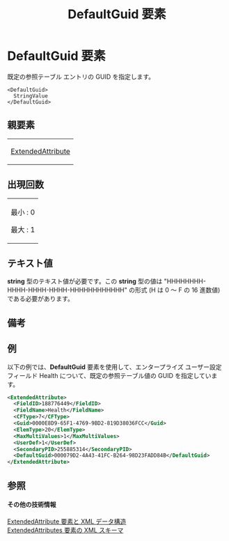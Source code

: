 ﻿---
title: DefaultGuid 要素
TOCTitle: DefaultGuid 要素
ms:assetid: 22c2fd78-5409-4ce5-9e81-c62bd6403757
ms:mtpsurl: https://msdn.microsoft.com/ja-jp/library/Bb968436(v=office.12)
ms:contentKeyID: 16733251
ms.date: 06/30/2008
mtps_version: v=office.12
dev_langs:
- xml
ms.translationtype: HT
---

# DefaultGuid 要素

既定の参照テーブル エントリの GUID を指定します。

    <DefaultGuid>
      StringValue
    </DefaultGuid>

## 親要素

<table>
<colgroup>
<col style="width: 100%" />
</colgroup>
<tbody>
<tr class="odd">
<td><p><a href="extendedattribute-element.md">ExtendedAttribute</a></p></td>
</tr>
</tbody>
</table>


## 出現回数


<table>
<colgroup>
<col style="width: 100%" />
</colgroup>
<tbody>
<tr class="odd">
<td><p>最小 : 0</p>
<p>最大 : 1</p></td>
</tr>
</tbody>
</table>


## テキスト値

**string** 型のテキスト値が必要です。この **string** 型の値は "HHHHHHHH-HHHH-HHHH-HHHH-HHHHHHHHHHHH" の形式 (H は 0 ～ F の 16 進数値) である必要があります。

## 備考

## 例

以下の例では、**DefaultGuid** 要素を使用して、エンタープライズ ユーザー設定フィールド Health について、既定の参照テーブル値の GUID を指定しています。

``` xml
<ExtendedAttribute>
  <FieldID>188776449</FieldID>
  <FieldName>Health</FieldName>
  <CFType>7</CFType>
  <Guid>0000E8D9-65F1-4769-9BD2-819D38036FCC</Guid>
  <ElemType>20</ElemType>
  <MaxMultiValues>1</MaxMultiValues>
  <UserDef>1</UserDef>
  <SecondaryPID>255885314</SecondaryPID>
  <DefaultGuid>000079D2-4A43-41FC-B264-98D23FADD84B</DefaultGuid>
</ExtendedAttribute>
```

## 参照

#### その他の技術情報

[ExtendedAttribute 要素と XML データ構造](extendedattribute-elements-and-xml-structure.md)  
[ExtendedAttributes 要素の XML スキーマ](xml-schema-for-the-extendedattributes-element.md)


